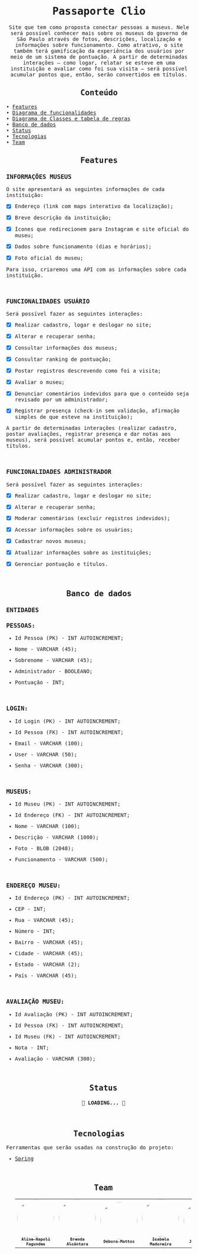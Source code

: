  <samp>
  <h1 align="center"> Passaporte Clio </h1>
<p align="center">
Site que tem como proposta conectar pessoas a museus. Nele será possível conhecer mais sobre os museus do governo de São Paulo através de fotos, descrições, localização e informações sobre funcionamento. Como atrativo, o site também terá gamificação da experiência dos usuários por meio de um sistema de pontuação. A partir de determinadas interações – como logar, relatar se esteve em uma instituição e avaliar como foi sua visita – será possível acumular pontos que, então, serão convertidos em títulos. 
<br>
  
<h2 align="center"> Conteúdo </h2>

  • <a href="#Features">Features</a> <br>
  • <a href="https://miro.com/app/board/uXjVO2d8Fmg=/">Diagrama de funcionalidades</a> <br>
  • <a href="https://miro.com/app/board/uXjVO0p2LbU=/">Diagrama de Classes e tabela de regras</a> <br>
  • <a href="#Banco de dados">Banco de dados</a> <br>
  • <a href="#Status">Status</a> <br>
  • <a href="#Tecnologias">Tecnologias</a> <br>
  • <a href="#Team">Team</a> <br>
</p>

<h2 align="center"> <a name="Features"> Features </a> </h2>

  <h3>INFORMAÇÕES MUSEUS</h3>
    
O site apresentará as seguintes informações de cada instituição:

- [x] Endereço (link com maps interativo da localização);

- [x] Breve descrição da instituição;

- [x] Ícones que redirecionem para Instagram e site oficial do museu;

- [x] Dados sobre funcionamento (dias e horários);

- [x] Foto oficial do museu;

Para isso, criaremos uma API com as informações sobre cada instituição.

<br>
 <h3>FUNCIONALIDADES USUÁRIO</h3>

Será possível fazer as seguintes interações:

- [x] Realizar cadastro, logar e deslogar no site;

- [x] Alterar e recuperar senha;

- [x] Consultar informações dos museus;

- [x] Consultar ranking de pontuação;

- [x] Postar registros descrevendo como foi a visita;

- [x] Avaliar o museu;

- [x] Denunciar comentários indevidos para que o conteúdo seja revisado por um administrador;

- [x] Registrar presença (check-in sem validação, afirmação simples de que esteve na instituição);

A partir de determinadas interações (realizar cadastro, postar avaliações, registrar presença e dar notas aos museus), será possível acumular pontos e, então, receber títulos.

 <br>
 <h3>FUNCIONALIDADES ADMINISTRADOR</h3>

Será possível fazer as seguintes interações:

- [x] Realizar cadastro, logar e deslogar no site;

- [x] Alterar e recuperar senha;

- [x] Moderar comentários (excluir registros indevidos);

- [x] Acessar informações sobre os usuários;

- [x] Cadastrar novos museus;

- [x] Atualizar informações sobre as instituições;

- [x] Gerenciar pontuação e títulos.

<br>

<h2 align="center"> <a name="Banco de dados"> Banco de dados </h2>

<h3>ENTIDADES</h3>
  
<h3>PESSOAS:</h3>

- Id Pessoa (PK) - INT AUTOINCREMENT;

- Nome - VARCHAR (45);

- Sobrenome - VARCHAR (45);

- Administrador - BOOLEANO;

- Pontuação - INT;

<br>
<h3>LOGIN:</h3>

- Id Login (PK) - INT AUTOINCREMENT;

- Id Pessoa (FK) - INT AUTOINCREMENT;

- Email - VARCHAR (100);

- User - VARCHAR (50);

- Senha - VARCHAR (300);

<br>
<h3>MUSEUS:</h3>

- Id Museu (PK) - INT AUTOINCREMENT;

- Id Endereço (FK) - INT AUTOINCREMENT;

- Nome - VARCHAR (100);

- Descrição - VARCHAR (1000);

- Foto - BLOB (2048);

- Funcionamento - VARCHAR (500);

<br>
<h3>ENDEREÇO MUSEU:</h3>

- Id Endereço (PK) - INT AUTOINCREMENT;

- CEP - INT;

- Rua - VARCHAR (45);

- Número - INT;

- Bairro - VARCHAR (45);

- Cidade - VARCHAR (45);

- Estado - VARCHAR (2);

- País - VARCHAR (45);

<br>
<h3>AVALIAÇÃO MUSEU:</h3>

- Id Avaliação (PK) - INT AUTOINCREMENT;

- Id Pessoa (FK) - INT AUTOINCREMENT;

- Id Museu (FK) - INT AUTOINCREMENT;

- Nota - INT;

- Avaliação - VARCHAR (300);
  
  <br>
  
  <h2 align="center"> <a name="Status">  Status </a> </h2>

  <h4 align="center"> 
	🚧 LOADING... 🚧
</h4>
  
  <br>
  
  <h2 align="center"> <a name="Tecnologias">  Tecnologias </a> </h2>

Ferramentas que serão usadas na construção do projeto:

- [Spring](https://spring.io/)
  
  <br>

  <h2 align="center"> <a name="Team">  Team </a> </h2>
  
  <table align="center">
  <tr>
    <td align="center"><a href="https://github.com/aline-fagundes"><img style="border-radius: 50%;" src="https://avatars.githubusercontent.com/u/102121711?s=400&u=65912f1e97edf6fc26f36aec52fff6089807cb36&v=4" width="100px;" alt=""/><br /><sub><b>Aline Napoli Fagundes</b></sub></a><br />
    <td align="center"><a href="https://github.com/brendabba"><img style="border-radius: 50%;" src="https://avatars.githubusercontent.com/u/48896682?v=4" width="100px;" alt=""/><br /><sub><b>Brenda Alcântara</b></sub></a><br />
    <td align="center"><a href="https://github.com/deboraamattos"><img style="border-radius: 50%;" src="https://avatars.githubusercontent.com/u/86445351?v=4" width="100px;" alt=""/><br /><sub><b>Débora Mattos</b></sub></a><br />
    <td align="center"><a href="https://github.com/bela-mad"><img style="border-radius: 50%;" src="https://avatars.githubusercontent.com/u/97325464?v=4" width="100px;" alt=""/><br /><sub><b>Isabela Madureira</b></sub></a><br />
    <td align="center"><a href="https://github.com/julia-sousaa"><img style="border-radius: 50%;" src="https://avatars.githubusercontent.com/u/93545198?v=4" width="100px;" alt=""/><br /><sub><b>Júlia Sousa</b></sub></a><br />
    <td align="center"><a href="https://github.com/PamelaBSNunes"><img style="border-radius: 50%;" src="https://avatars.githubusercontent.com/u/102122167?v=4" width="100px;" alt=""/><br /><sub><b>Pâmela Nunes</b></sub></a><br /></td>
  </tr>
</table>

  </samp>

